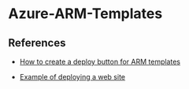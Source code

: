 # Azure-ARM-Templates

## References
- [How to create a deploy button for ARM templates](https://docs.microsoft.com/en-us/azure/azure-resource-manager/templates/deploy-to-azure-button)


- [Example of deploying a web site](https://github.com/Azure-Samples/azure-event-grid-viewer)

